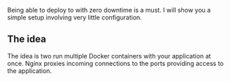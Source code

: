 Being able to deploy to with zero downtime is a must. I will show you a simple setup involving very little configuration.

## The idea

The idea is two run multiple Docker containers with your application at once. Nginx proxies incoming connections to the ports providing access to the application. 